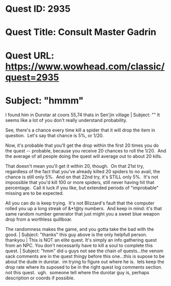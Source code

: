 # Quest ID: 2935
# Quest Title: Consult Master Gadrin
# Quest URL: https://www.wowhead.com/classic/quest=2935
# Subject: "hmmm"
I found him in Durotar at coors 55,74 thats in Sen'jin village | Subject: "<Blank>"
It seems like a lot of you don't really understand probability.

See, there's a chance every time kill a spider that it will drop the item in question.  Let's say that chance is 5%, or 1/20.

Now, it's probable that you'll get the drop within the first 20 times you do the quest -- probable, because you receive 20 chances to roll the 1/20.  And the average of all people doing the quest will average out to about 20 kills.

That doesn't mean you'll get it within 20, though.  On that 21st try, regardless of the fact that you've already killed 20 spiders to no avail, the chance is still only 5%.  And on that 22nd try, it's STILL only 5%.  It's not impossible that you'd kill 100 or more spiders, still never having hit that percentage.  Call it luck if you like, but extended periods of "improbable" missing are to be expected.

All you can do is keep trying.  It's not Blizzard's fault that the computer rolled you up a long streak of &*!@ty numbers.  And keep in mind: it's that same random number generator that just might you a sweet blue weapon drop from a worthless quillboar.

The randomness makes the game, and you gotta take the bad with the good. | Subject: "thanks"
this guy above is the only helpfull person.
thankyou | This is NOT an elite quest. It's simply an info gathering quest from an NPC. You don't necessarily have to kill a soul to complete this quest. | Subject: "hmm"
did u guys not see the chain of quests...the venom sack comments are in the quest thingy before this one...this is supose to be about the dude in durotar.  im trying to figure out where he is.  lets keep the drop rate where its suposed to be in the right quest log comments section.  not this quest.  ugh.  someone tell where the durotar guy is, perhaps description or coords if possible.